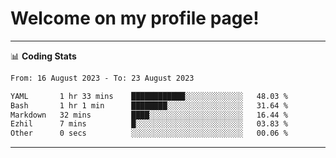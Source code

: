# Welcome on my profile page!
<!-- print(("dralla"[::-1]+"s").capitalize()) -->

<!-- ---
👨🏻‍💻 **Busy With**
* Learning new Skills.
* Building small Projects.
* Being helpful. -->

---
📊 **Coding Stats**
<!--START_SECTION:waka-->

```txt
From: 16 August 2023 - To: 23 August 2023

YAML       1 hr 33 mins    ████████████░░░░░░░░░░░░░   48.03 %
Bash       1 hr 1 min      ████████░░░░░░░░░░░░░░░░░   31.64 %
Markdown   32 mins         ████░░░░░░░░░░░░░░░░░░░░░   16.44 %
Ezhil      7 mins          █░░░░░░░░░░░░░░░░░░░░░░░░   03.83 %
Other      0 secs          ░░░░░░░░░░░░░░░░░░░░░░░░░   00.06 %
```

<!--END_SECTION:waka-->
---
